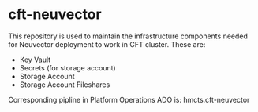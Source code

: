# cft-neuvector

This repository is used to maintain the infrastructure components needed for Neuvector deployment to work in CFT cluster. These are:

* Key Vault
* Secrets (for storage account)
* Storage Account
* Storage Account Fileshares

Corresponding pipline in Platform Operations ADO is: hmcts.cft-neuvector